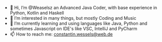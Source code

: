 - 👋 Hi, I’m @Weaselsz an Advanced Java Coder, with base experience in Python, Kotlin and Haskell
- 👀 I’m interested in many things, but mostly Coding and Music
- 🌱 I’m currently learning and using languages like Java, Python and sometimes Javascript on IDE's like VSC, IntelliJ and PyCharm
- 📫 How to reach me: constantin.wessels@web.de

<!---
MightyWeaselz/MightyWeaselz is a ✨ special ✨ repository because its `README.md` (this file) appears on your GitHub profile.
You can click the Preview link to take a look at your changes.
--->
